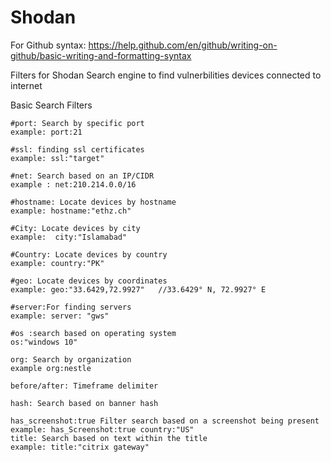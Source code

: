 # Shodan
For Github syntax: https://help.github.com/en/github/writing-on-github/basic-writing-and-formatting-syntax

Filters for Shodan Search engine to find vulnerbilities devices connected to internet

Basic Search Filters
```
#port: Search by specific port
example: port:21

#ssl: finding ssl certificates
example: ssl:"target"

#net: Search based on an IP/CIDR
example : net:210.214.0.0/16

#hostname: Locate devices by hostname
example: hostname:"ethz.ch"

#City: Locate devices by city
example:  city:"Islamabad"

#Country: Locate devices by country
example: country:"PK"

#geo: Locate devices by coordinates
example: geo:"33.6429,72.9927"   //33.6429° N, 72.9927° E

#server:For finding servers
example: server: "gws"

#os :search based on operating system
os:"windows 10"

org: Search by organization
example org:nestle

before/after: Timeframe delimiter

hash: Search based on banner hash

has_screenshot:true Filter search based on a screenshot being present
example: has_Screenshot:true country:"US"
title: Search based on text within the title
example: title:"citrix gateway"
``` 



